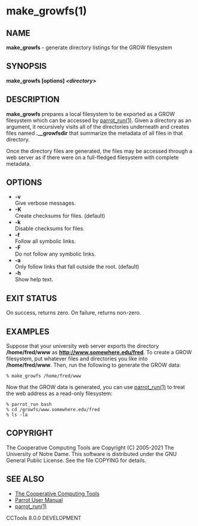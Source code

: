






















# make_growfs(1)

## NAME
**make_growfs** - generate directory listings for the GROW filesystem

## SYNOPSIS
**make_growfs [options] _&lt;directory&gt;_**

## DESCRIPTION

**make_growfs** prepares a local filesystem to be exported as
a GROW filesystem which can be accessed by [parrot_run(1)](parrot_run.md).
Given a directory as an argument, it recursively visits all of
the directories underneath and creates files named **.__growfsdir**
that summarize the metadata of all files in that directory.

Once the directory files are generated, the files may be accessed
through a web server as if there were on a full-fledged filesystem
with complete metadata.

## OPTIONS


- **-v**<br />Give verbose messages.
- **-K**<br />Create checksums for files. (default)
- **-k**<br />Disable checksums for files.
- **-f**<br />Follow all symbolic links.
- **-F**<br />Do not follow any symbolic links.
- **-a**<br />Only follow links that fall outside the root.  (default)
- **-h**<br />Show help text.


## EXIT STATUS
On success, returns zero.  On failure, returns non-zero.

## EXAMPLES

Suppose that your university web server exports the
directory **/home/fred/www** as **http://www.somewhere.edu/fred**.
To create a GROW filesystem, put whatever files and directories you
like into **/home/fred/www**.  Then, run the following to generate
the GROW data:

```
% make_growfs /home/fred/www
```

Now that the GROW data is generated, you can use [parrot_run(1)](parrot_run.md)
to treat the web address as a read-only filesystem:

```
% parrot_run bash
% cd /growfs/www.somewhere.edu/fred
% ls -la
```

## COPYRIGHT

The Cooperative Computing Tools are Copyright (C) 2005-2021 The University of Notre Dame.  This software is distributed under the GNU General Public License.  See the file COPYING for details.

## SEE ALSO


- [The Cooperative Computing Tools]("http://ccl.cse.nd.edu/software/manuals")
- [Parrot User Manual]("http://ccl.cse.nd.edu/software/manuals/parrot.html")
- [parrot_run(1)](parrot_run.md)


CCTools 8.0.0 DEVELOPMENT
